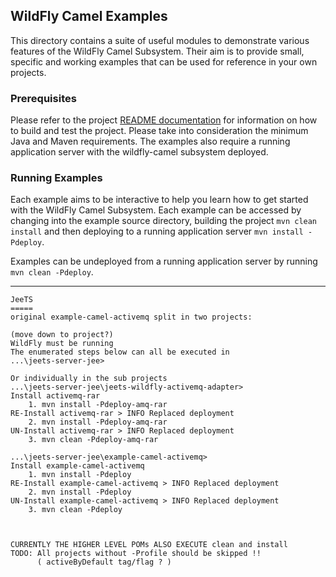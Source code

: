 ## WildFly Camel Examples

This directory contains a suite of useful modules to demonstrate various features of the WildFly Camel Subsystem.
Their aim is to provide small, specific and working examples that can be used for reference in your own projects.

### Prerequisites

Please refer to the project [README documentation](https://github.com/wildfly-extras/wildfly-camel/blob/master/README.md) for information on how to build and test the project.
Please take into consideration the minimum Java and Maven requirements. The examples also require a running application server
with the wildfly-camel subsystem deployed.

### Running Examples

Each example aims to be interactive to help you learn 
how to get started with the WildFly Camel Subsystem. 
Each example can be accessed by changing into the example source directory, 
building the project `mvn clean install` and then deploying
to a running application server `mvn install -Pdeploy`.

Examples can be undeployed from a running application server 
by running `mvn clean -Pdeploy`.

-------------------------------
	JeeTS
	=====
	original example-camel-activemq split in two projects:
	
	(move down to project?)
	WildFly must be running 
	The enumerated steps below can all be executed in
	...\jeets-server-jee>
	
	Or individually in the sub projects
	...\jeets-server-jee\jeets-wildfly-activemq-adapter>
	Install activemq-rar
		1. mvn install -Pdeploy-amq-rar  
	RE-Install activemq-rar > INFO Replaced deployment
		2. mvn install -Pdeploy-amq-rar
	UN-Install activemq-rar > INFO Replaced deployment
		3. mvn clean -Pdeploy-amq-rar
		
	...\jeets-server-jee\example-camel-activemq>
	Install example-camel-activemq
		1. mvn install -Pdeploy  
	RE-Install example-camel-activemq > INFO Replaced deployment
		2. mvn install -Pdeploy
	UN-Install example-camel-activemq > INFO Replaced deployment
		3. mvn clean -Pdeploy



	CURRENTLY THE HIGHER LEVEL POMs ALSO EXECUTE clean and install
	TODO: All projects without -Profile should be skipped !!
	      ( activeByDefault tag/flag ? )
	
	
	
	
	
	
	
	
	
	
	
	
	